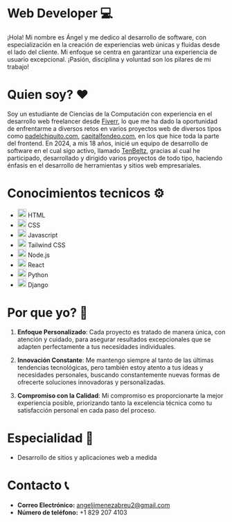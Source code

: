 # Web Developer 💻

¡Hola! Mi nombre es Ángel y me dedico al desarrollo de software, con especialización en la creación de experiencias web únicas y fluidas desde el lado del cliente. Mi enfoque se centra en garantizar una experiencia de usuario excepcional. ¡Pasión, disciplina y voluntad son los pilares de mi trabajo!

# Quien soy? ❤

Soy un estudiante de Ciencias de la Computación con experiencia en el desarrollo web freelancer desde [Fiverr](https://es.fiverr.com/angeljimenezabr), lo que me ha dado la oportunidad de enfrentarme a diversos retos en varios proyectos web de diversos tipos como [padelchiquito.com](https://www.padelchiquito.com), [capitalfondeo.com](https://www.capitalfondeo.com), en los que hice toda la parte del frontend. En 2024, a mis 18 años, inicié un equipo de desarrollo de software en el cual sigo activo, llamado [TenBeltz](https://tenbeltz.com), gracias al cual he participado, desarrollado y dirigido varios proyectos de todo tipo, haciendo énfasis en el desarrollo de herramientas y sitios web empresariales.

# Conocimientos tecnicos ⚙

- <img src="https://cdn-icons-png.flaticon.com/512/1532/1532556.png" alt="HTML Logo" width="20"/> HTML
- <img src="https://upload.wikimedia.org/wikipedia/commons/thumb/6/62/CSS3_logo.svg/800px-CSS3_logo.svg.png" alt="CSS Logo" width="20"/> CSS
- <img src="https://upload.wikimedia.org/wikipedia/commons/thumb/9/99/Unofficial_JavaScript_logo_2.svg/800px-Unofficial_JavaScript_logo_2.svg.png" alt="CSS Logo" width="20"/> Javascript
- <img src="https://upload.wikimedia.org/wikipedia/commons/thumb/d/d5/Tailwind_CSS_Logo.svg/320px-Tailwind_CSS_Logo.svg.png" alt="Tailwind CSS Logo" width="20"/> Tailwind CSS
- <img src="https://upload.wikimedia.org/wikipedia/commons/thumb/d/d9/Node.js_logo.svg/1280px-Node.js_logo.svg.png" alt="Tailwind CSS Logo" width="20"/> Node.js
- <img src="https://upload.wikimedia.org/wikipedia/commons/thumb/4/47/React.svg/768px-React.svg.png" alt="Tailwind CSS Logo" width="20"/> React
- <img src="https://upload.wikimedia.org/wikipedia/commons/thumb/c/c3/Python-logo-notext.svg/1869px-Python-logo-notext.svg.png" alt="Python Logo" width="20"/> Python
- <img src="https://download.logo.wine/logo/Django_(web_framework)/Django_(web_framework)-Logo.wine.png" alt="Django Logo" width="20"/> Django

# Por que yo? 🤝

1. **Enfoque Personalizado**: Cada proyecto es tratado de manera única, con atención y cuidado, para asegurar resultados excepcionales que se adapten perfectamente a tus necesidades individuales.

2. **Innovación Constante**: Me mantengo siempre al tanto de las últimas tendencias tecnológicas, pero también estoy atento a tus ideas y necesidades personales, buscando constantemente nuevas formas de ofrecerte soluciones innovadoras y personalizadas.

3. **Compromiso con la Calidad**: Mi compromiso es proporcionarte la mejor experiencia posible, priorizando tanto la excelencia técnica como tu satisfacción personal en cada paso del proceso.

# Especialidad 🎯

- Desarrollo de sitios y aplicaciones web a medida

# Contacto 📞

- **Correo Electrónico:** angeljimenezabreu2@gmail.com
- **Número de teléfono:** +1 829 207 4103
